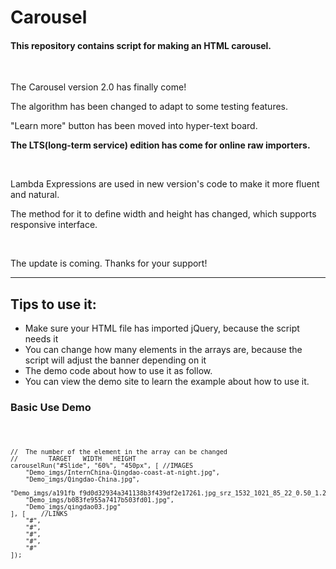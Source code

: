 # Carousel
<h4>This repository contains script for making an HTML carousel.</h4>
<br>
<p>The Carousel version 2.0 has finally come!</p>
<p>The algorithm has been changed to adapt to some testing features.</p>
<p>"Learn more" button has been moved into hyper-text board.</p>
<p><b>The LTS(long-term service) edition has come for online raw importers.</b></p>
<br>
<p>Lambda Expressions are used in new version's code to make it more fluent and natural.</p>
<p>The method for it to define width and height has changed, which supports responsive interface.</p>
<br>
<p>The update is coming. Thanks for your support!</p>

<hr>
<h2>Tips to use it:</h2>
<ul>
  <li>Make sure your HTML file has imported jQuery, because the script needs it</li>
  <li>You can change how many elements in the arrays are, because the script will adjust the banner depending on it</li>
  <li>The demo code about how to use it as follow.</li>
  <li>You can view the demo site to learn the example about how to use it.</li>
</ul>

<h3>Basic Use Demo</h3>
<code>

	//	The number of the element in the array can be changed
	//		  TARGET   WIDTH   HEIGHT
	carouselRun("#Slide", "60%", "450px", [	//IMAGES
		"Demo_imgs/InternChina-Qingdao-coast-at-night.jpg",
		"Demo_imgs/Qingdao-China.jpg",
		"Demo_imgs/a191fb_f9d0d32934a341138b3f439df2e17261.jpg_srz_1532_1021_85_22_0.50_1.20_0.jfif.jpg",
		"Demo_imgs/b083fe955a7417b503fd01.jpg",
		"Demo_imgs/qingdao03.jpg"
	], [	//LINKS
		"#",
		"#",
		"#",
		"#",
		"#"
	]);
</code>
